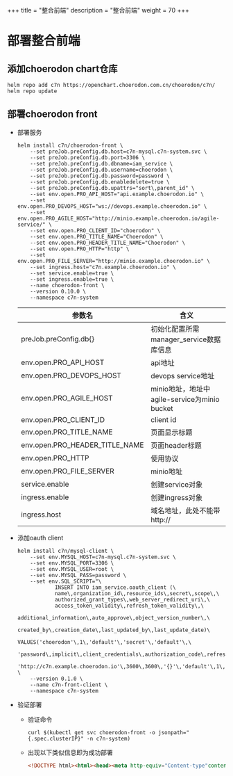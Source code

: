 +++
title = "整合前端"
description = "整合前端"
weight = 70
+++

# 部署整合前端

## 添加choerodon chart仓库

```
helm repo add c7n https://openchart.choerodon.com.cn/choerodon/c7n/
helm repo update
```

## 部署choerodon front
- 部署服务

    ```
    helm install c7n/choerodon-front \
        --set preJob.preConfig.db.host=c7n-mysql.c7n-system.svc \
        --set preJob.preConfig.db.port=3306 \
        --set preJob.preConfig.db.dbname=iam_service \
        --set preJob.preConfig.db.username=choerodon \
        --set preJob.preConfig.db.password=password \
        --set preJob.preConfig.db.enabledelete=true \
        --set preJob.preConfig.db.upattrs="sort\,parent_id" \
        --set env.open.PRO_API_HOST="api.example.choerodon.io" \
        --set env.open.PRO_DEVOPS_HOST="ws://devops.example.choerodon.io" \
        --set env.open.PRO_AGILE_HOST="http://minio.example.choerodon.io/agile-service/" \
        --set env.open.PRO_CLIENT_ID="choerodon" \
        --set env.open.PRO_TITLE_NAME="Choerodon" \
        --set env.open.PRO_HEADER_TITLE_NAME="Choerodon" \
        --set env.open.PRO_HTTP="http" \
        --set env.open.PRO_FILE_SERVER="http://minio.example.choerodon.io" \
        --set ingress.host="c7n.example.choerodon.io" \
        --set service.enable=true \
        --set ingress.enable=true \
        --name choerodon-front \
        --version 0.10.0 \
        --namespace c7n-system
    ```
    参数名 | 含义 
    --- |  --- 
    preJob.preConfig.db{}|初始化配置所需manager_service数据库信息
    env.open.PRO_API_HOST|api地址
    env.open.PRO_DEVOPS_HOST|devops service地址
    env.open.PRO_AGILE_HOST|minio地址，地址中agile-service为minio bucket
    env.open.PRO_CLIENT_ID|client id
    env.open.PRO_TITLE_NAME|页面显示标题
    env.open.PRO_HEADER_TITLE_NAME|页面header标题
    env.open.PRO_HTTP|使用协议
    env.open.PRO_FILE_SERVER|minio地址
    service.enable|创建service对象
    ingress.enable|创建ingress对象
    ingress.host|域名地址，此处不能带http://

- 添加oauth client

    ```
    helm install c7n/mysql-client \
        --set env.MYSQL_HOST=c7n-mysql.c7n-system.svc \
        --set env.MYSQL_PORT=3306 \
        --set env.MYSQL_USER=root \
        --set env.MYSQL_PASS=password \
        --set env.SQL_SCRIPT="\
                INSERT INTO iam_service.oauth_client (\
                name\,organization_id\,resource_ids\,secret\,scope\,\
                authorized_grant_types\,web_server_redirect_uri\,\
                access_token_validity\,refresh_token_validity\,\
                additional_information\,auto_approve\,object_version_number\,\
                created_by\,creation_date\,last_updated_by\,last_update_date)\
                VALUES('choerodon'\,1\,'default'\,'secret'\,'default'\,\
                'password\,implicit\,client_credentials\,authorization_code\,refresh_token'\,\
                'http://c7n.example.choerodon.io'\,3600\,3600\,'{}'\,'default'\,1\,0\,NOW()\,0\,NOW());" \
        --version 0.1.0 \
        --name c7n-front-client \
        --namespace c7n-system
    ```

- 验证部署
    - 验证命令

        ```
        curl $(kubectl get svc choerodon-front -o jsonpath="{.spec.clusterIP}" -n c7n-system)
        ```
    - 出现以下类似信息即为成功部署

        ```html
        <!DOCTYPE html><html><head><meta http-equiv="Content-type"content="text/html; charset=utf-8"><title>Choerodon</title><link rel="shortcut icon"href="favicon.ico"></head><body><div id="app"></div><script type="text/javascript"src="app/vendor_19e4b950.js"></script><script type="text/javascript"src="app/main_19e4b950.js"></script></body></html>
        ```
